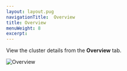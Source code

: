 ```yaml
---
layout: layout.pug
navigationTitle:  Overview
title: Overview
menuWeight: 8
excerpt:
---
```


View the cluster details from the **Overview** tab.

![Overview](/mesosphere/dcos/1.10/img/overview-ee.png)
